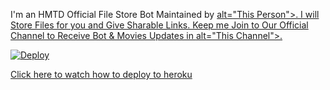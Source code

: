 I'm an HMTD Official File Store Bot Maintained by <a href="https://Telegram.me/HMTD_Links">
alt="This Person">. I will Store Files for you and Give Sharable Links. Keep me Join to Our Official Channel to Receive Bot & Movies Updates in <a href="https://Telegram.me/HMTD_Links">
alt="This Channel">.

<a href="https://heroku.com/deploy?template=https://github.com/Amalrajanj/filesaverobot">
  <img src="https://www.herokucdn.com/deploy/button.svg" alt="Deploy">
</a>


<a href="https://youtu.be/0TTjF_gNdRg">Click here to watch how to deploy to heroku</a>
